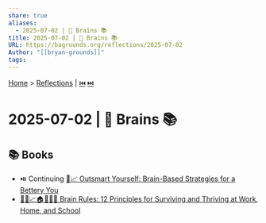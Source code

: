 ```yaml
---
share: true
aliases:
  - 2025-07-02 | 🧠 Brains 📚
title: 2025-07-02 | 🧠 Brains 📚
URL: https://bagrounds.org/reflections/2025-07-02
Author: "[[bryan-grounds]]"
tags: 
---
```

[Home](../index.md) > [Reflections](./index.md) | [⏮️](./2025-07-01.md) [⏭️](./2025-07-03.md)  
# 2025-07-02 | 🧠 Brains 📚  
## 📚 Books  
- ⏯️ Continuing [🧠📈 Outsmart Yourself: Brain-Based Strategies for a Bettery You](../books/outsmart-yourself-brain-based-strategies-for-a-bettery-you.md)  
- [🧠💡📈🏠🏢🧑‍🎓 Brain Rules: 12 Principles for Surviving and Thriving at Work, Home, and School](../books/brain-rules-12-principles-for-surviving-and-thriving-at-work-home-and-school.md)